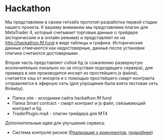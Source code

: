 # Hackathon

Мы представляем в своем гитхабе прототип разработки первой стадии нашего проекта. К вашему вниманию мы представляем плагин для MetaTrader 4, который считывает торговые данные о трейдере (исторические и в онлайн режиме) и представляет их на http://hackathon.ftf.fund в виде таблицы и графика. Исторические данные отмечаются как недостоверные, данные после установки плагина считаются достоверными.

Вторая часть представляет собой бд (к сожалению развернутую исключительно локально из-за отсуствия подходящего сервера), для примера в нее производится инсерт из простейшего js файла), считается хэш от инсерта и с помощью простейшего смарт-контракта отправляется в эфирную сеть (для упрощения была взята тестовая сеть Rinkeby).

* Папка site - исходники сайта hackathon.ftf.fund
* Папка Smart contract - смарт контракт и js файл, связывающий контракт и бд
* TraderPlugin.mq4 - плагин трейдера для MT4

Дополнительные идея для улучшения сервиса:
- Система контроля рисков ([Реализация у конкурентов](https://ru.zulutrade.com/autoprotect-your-account), [подробнее](https://ru.zulutrade.com/zuluguard-guide))
